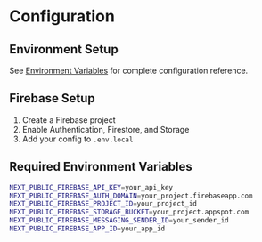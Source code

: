 # Configuration

## Environment Setup

See [Environment Variables](ENVIRONMENT_VARIABLES.md) for complete configuration reference.

## Firebase Setup

1. Create a Firebase project
2. Enable Authentication, Firestore, and Storage
3. Add your config to `.env.local`

## Required Environment Variables

```bash
NEXT_PUBLIC_FIREBASE_API_KEY=your_api_key
NEXT_PUBLIC_FIREBASE_AUTH_DOMAIN=your_project.firebaseapp.com
NEXT_PUBLIC_FIREBASE_PROJECT_ID=your_project_id
NEXT_PUBLIC_FIREBASE_STORAGE_BUCKET=your_project.appspot.com
NEXT_PUBLIC_FIREBASE_MESSAGING_SENDER_ID=your_sender_id
NEXT_PUBLIC_FIREBASE_APP_ID=your_app_id
```
